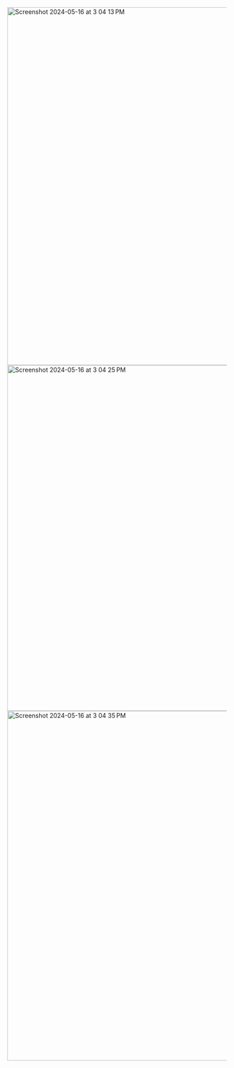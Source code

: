 <img width="820" alt="Screenshot 2024-05-16 at 3 04 13 PM" src="https://github.com/h0ngg0m/spring-basic-2/assets/125632083/005c8a82-d742-4278-bc7c-307a696c2962">
<img width="792" alt="Screenshot 2024-05-16 at 3 04 25 PM" src="https://github.com/h0ngg0m/spring-basic-2/assets/125632083/463ffa8d-2f29-409a-86e5-921d7b29397e">
<img width="801" alt="Screenshot 2024-05-16 at 3 04 35 PM" src="https://github.com/h0ngg0m/spring-basic-2/assets/125632083/984a76d2-5b2b-4cd1-bd1b-fe00107f2af4">
